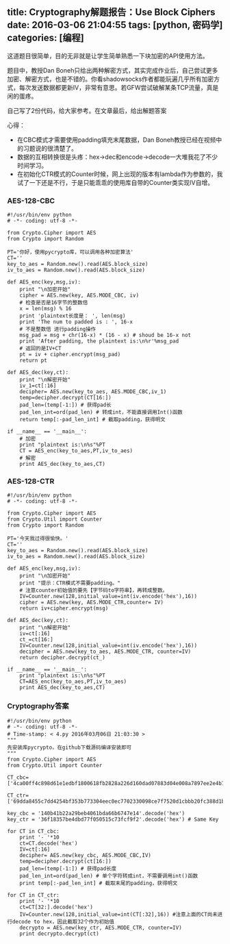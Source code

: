 title: Cryptography解题报告：Use Block Ciphers
date: 2016-03-06 21:04:55
tags: [python, 密码学]
categories: [编程]
---
这道题目很简单，目的无非就是让学生简单熟悉一下块加密的API使用方法。

题目中，教授Dan Boneh只给出两种解密方式，其实完成作业后，自己尝试更多加密、解密方式，也是不错的。你看shadowsocks作者都能玩遍几乎所有加密方式，每次发送数据都更新IV，非常有意思。若GFW尝试破解某条TCP流量，真是闲的蛋疼。
<!-- more -->

自己写了2份代码，给大家参考。在文章最后，给出解题答案

心得：
- 在CBC模式才需要使用padding填充末尾数据，Dan Boneh教授已经在视频中的习题说的很清楚了。
- 数据的互相转换很是头疼：hex->dec和encode->decode一大堆我花了不少时间学习。
- 在初始化CTR模式的Counter时候，网上出现的版本有lambda作为参数的，我试了一下还是不行，于是只能乖乖的使用库自带的Counter类实现IV自增。

### AES-128-CBC 

    #!/usr/bin/env python
    # -*- coding: utf-8 -*-

    from Crypto.Cipher import AES
    from Crypto import Random

    PT='你好，使用pycrypto库，可以调用各种加密算法'
    CT=''
    key_to_aes = Random.new().read(AES.block_size)
    iv_to_aes = Random.new().read(AES.block_size)

    def AES_enc(key,msg,iv):
        print "\n加密开始"
        cipher = AES.new(key, AES.MODE_CBC, iv)
        # 检查是否是16字节的整数倍
        x = len(msg) % 16
        print 'plaintext长度是： ', len(msg)
        print 'The num to padded is : ', 16-x
        # 不是整数倍 进行padding操作
        msg_pad = msg + chr(16-x) * (16 - x) # shoud be 16-x not 
        print 'After padding, the plaintext is:\n%r'%msg_pad
        # 返回的是IV+CT
        pt = iv + cipher.encrypt(msg_pad)
        return pt

    def AES_dec(key,ct):
        print "\n解密开始"
        iv_1=ct[:16]
        decipher= AES.new(key_to_aes, AES.MODE_CBC,iv_1)
        temp=decipher.decrypt(CT[16:])
        pad_len=(temp[-1:]) # 获得pad长
        pad_len_int=ord(pad_len) # 转成int，不能直接调用Int()函数
        return temp[:-pad_len_int] # 截取padding，获得明文

    if __name__ == '__main__':
        # 加密
        print "plaintext is:\n%s"%PT
        CT = AES_enc(key_to_aes,PT,iv_to_aes)
        # 解密
        print AES_dec(key_to_aes,CT)


### AES-128-CTR

    #!/usr/bin/env python
    # -*- coding: utf-8 -*-

    from Crypto.Cipher import AES
    from Crypto.Util import Counter
    from Crypto import Random

    PT='今天我过得很愉快。'
    CT=''
    key_to_aes = Random.new().read(AES.block_size)
    iv_to_aes = Random.new().read(AES.block_size)

    def AES_enc(key,msg,iv):
        print "\n加密开始"
        print "提示：CTR模式不需要padding。"
        # 注意counter初始值的要先【字节码to字符串】，再转成整数。
        IV=Counter.new(128,initial_value=int(iv.encode('hex'),16))
        cipher = AES.new(key, AES.MODE_CTR,counter= IV)
        return iv+cipher.encrypt(msg)

    def AES_dec(key,ct):
        print "\n解密开始"
        iv=ct[:16]
        ct_=ct[16:]
        IV=Counter.new(128,initial_value=int(iv.encode('hex'),16))
        decipher = AES.new(key_to_aes, AES.MODE_CTR, counter=IV)
        return decipher.decrypt(ct_)

    if __name__ == '__main__':
        print "plaintext is:\n%s"%PT
        CT=AES_enc(key_to_aes,PT,iv_to_aes)
        print AES_dec(key_to_aes,CT)

### Cryptography答案

    #!/usr/bin/env python
    # -*- coding: utf-8 -*-
    # Time-stamp: < 4.py 2016年03月06日 21:03:30 >
    """
    先安装库pycrypto，在github下载源码编译安装即可
    """ 
    from Crypto.Cipher import AES
    from Crypto.Util import Counter

    CT_cbc=['4ca00ff4c898d61e1edbf1800618fb2828a226d160dad07883d04e008a7897ee2e4b7465d5290d0c0e6c6822236e1daafb94ffe0c5da05d9476be028ad7c1d81','5b68629feb8606f9a6667670b75b38a5b4832d0f26e1ab7da33249de7d4afc48e713ac646ace36e872ad5fb8a512428a6e21364b0c374df45503473c5242a253']

    CT_ctr=['69dda8455c7dd4254bf353b773304eec0ec7702330098ce7f7520d1cbbb20fc388d1b0adb5054dbd7370849dbf0b88d393f252e764f1f5f7ad97ef79d59ce29f5f51eeca32eabedd9afa9329','770b80259ec33beb2561358a9f2dc617e46218c0a53cbeca695ae45faa8952aa0e311bde9d4e01726d3184c34451']

    key_cbc = '140b41b22a29beb4061bda66b6747e14'.decode('hex')
    key_ctr = '36f18357be4dbd77f050515c73fcf9f2'.decode('hex') # Same Key

    for CT in CT_cbc:
        print '- '*10
        ct=CT.decode('hex')
        IV=ct[:16]
        decipher= AES.new(key_cbc, AES.MODE_CBC,IV)
        temp=decipher.decrypt(ct[16:])
        pad_len=(temp[-1:]) # 获得pad长度
        pad_len_int=ord(pad_len) # 单个字符转成int，不需要调用int()函数
        print temp[:-pad_len_int] # 截取末尾的padding，获得明文

    for CT in CT_ctr:
        print '- '*10
        ct=CT[32:].decode('hex')
        IV=Counter.new(128,initial_value=int(CT[:32],16)) #注意上面的CT尚未进行decode to hex，因此截取32个作为初始值
        decrypto = AES.new(key_ctr, AES.MODE_CTR, counter=IV)
        print decrypto.decrypt(ct)


